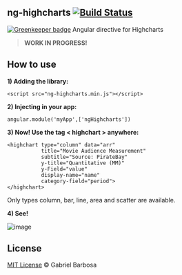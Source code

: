 ## ng-highcharts [![Build Status](https://travis-ci.org/bielversallini/ng-highcharts.svg?branch=master)](https://travis-ci.org/bielversallini/ng-highcharts)

[![Greenkeeper badge](https://badges.greenkeeper.io/bielversallini/ng-highcharts.svg)](https://greenkeeper.io/)
Angular directive for Highcharts

> **WORK IN PROGRESS!** 

How to use
---------

**1) Adding the library:**
	
	<script src="ng-highcharts.min.js"></script>
	
**2) Injecting in your app:**
	
	angular.module('myApp',['ngHighcharts'])


**3) Now! Use the tag < highchart > anywhere:**
	
	<highchart type="column" data="arr"
               title="Movie Audience Measurement"
               subtitle="Source: PirateBay"
               y-title="Quantitative (MM)"
               y-Field="value"
               display-name="name"
               category-field="period">
    </highchart>
    
Only types column, bar, line, area and scatter are available.

**4) See!**

![image](https://raw.github.com/bielversallini/ng-highcharts/master/sample.png)


## License

[MIT License](http://bielversallini.mit-license.org/) © Gabriel Barbosa
